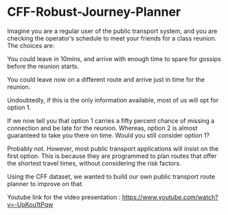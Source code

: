 # CFF-Robust-Journey-Planner

Imagine you are a regular user of the public transport system, and you are checking the operator’s schedule to meet your friends for a class reunion. The choices are:

You could leave in 10mins, and arrive with enough time to spare for gossips before the reunion starts.

You could leave now on a different route and arrive just in time for the reunion.

Undoubtedly, if this is the only information available, most of us will opt for option 1.

If we now tell you that option 1 carries a fifty percent chance of missing a connection and be late for the reunion. Whereas, option 2 is almost guaranteed to take you there on time. Would you still consider option 1?

Probably not. However, most public transport applications will insist on the first option. This is because they are programmed to plan routes that offer the shortest travel times, without considering the risk factors.

Using the CFF dataset, we wanted to build our own public transport route planner to improve on that.

Youtube link for the video presentation : https://www.youtube.com/watch?v=-UpKou1tPqw

